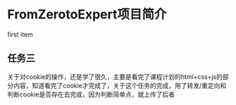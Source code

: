 # FromZerotoExpert项目简介
first item
## 任务三
关于对cookie的操作，还是学了很久，主要是看完了课程计划的html+css+js的部分内容，知道看完了cookie才完成了，关于这个任务的完成，用了转发/重定向和判断cookie是否存在去完成，因为判断简单点，就上传了后者
